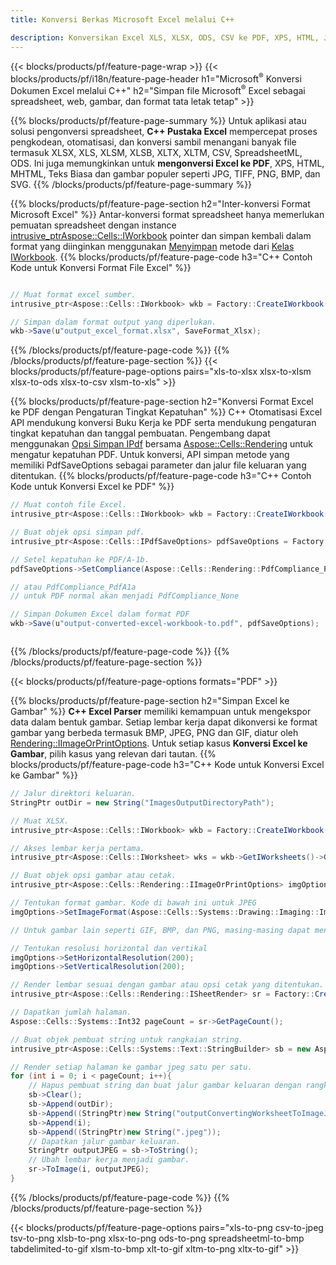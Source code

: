 ```yaml
---
title: Konversi Berkas Microsoft Excel melalui C++ 

description: Konversikan Excel XLS, XLSX, ODS, CSV ke PDF, XPS, HTML, JPEG, dan format lainnya hanya dengan beberapa baris kode C++.
---
```

{{< blocks/products/pf/feature-page-wrap >}}
{{< blocks/products/pf/i18n/feature-page-header h1="Microsoft<sup>&reg;</sup> Konversi Dokumen Excel melalui C++" h2="Simpan file Microsoft<sup>&reg;</sup> Excel sebagai spreadsheet, web, gambar, dan format tata letak tetap" >}}

{{% blocks/products/pf/feature-page-summary %}}
Untuk aplikasi atau solusi pengonversi spreadsheet, **C++ Pustaka Excel** mempercepat proses pengkodean, otomatisasi, dan konversi sambil menangani banyak file termasuk XLSX, XLS, XLSM, XLSB, XLTX, XLTM, CSV, SpreadsheetML, ODS. Ini juga memungkinkan untuk **mengonversi Excel ke PDF**, XPS, HTML, MHTML, Teks Biasa dan gambar populer seperti JPG, TIFF, PNG, BMP, dan SVG.
{{% /blocks/products/pf/feature-page-summary %}}

{{% blocks/products/pf/feature-page-section h2="Inter-konversi Format Microsoft Excel" %}}
Antar-konversi format spreadsheet hanya memerlukan pemuatan spreadsheet dengan instance [ intrusive_ptr<Aspose::Cells::IWorkbook>](https://reference.aspose.com/cells/cpp/class/aspose.cells.i_workbook) pointer dan simpan kembali dalam format yang diinginkan menggunakan [Menyimpan](https://reference.aspose.com/cells/cpp/class/aspose.cells.i_workbook#a9460f52a2dec8f4bf623a4905167d997) metode dari [Kelas IWorkbook](https://reference.aspose.com/cells/cpp/class/aspose.cells.i_workbook).
{{% blocks/products/pf/feature-page-code h3="C++ Contoh Kode untuk Konversi Format File Excel" %}}

```cs

// Muat format excel sumber.
intrusive_ptr<Aspose::Cells::IWorkbook> wkb = Factory::CreateIWorkbook(u"src_excel_file.xls");

// Simpan dalam format output yang diperlukan.
wkb->Save(u"output_excel_format.xlsx", SaveFormat_Xlsx);


```
{{% /blocks/products/pf/feature-page-code %}}
{{% /blocks/products/pf/feature-page-section %}}
{{< blocks/products/pf/feature-page-options pairs="xls-to-xlsx xlsx-to-xlsm xlsx-to-ods xlsx-to-csv xlsm-to-xls" >}}


{{% blocks/products/pf/feature-page-section h2="Konversi Format Excel ke PDF dengan Pengaturan Tingkat Kepatuhan" %}}
C++ Otomatisasi Excel API mendukung konversi Buku Kerja ke PDF serta mendukung pengaturan tingkat kepatuhan dan tanggal pembuatan. Pengembang dapat menggunakan [Opsi Simpan IPdf](https://reference.aspose.com/cells/cpp/class/aspose.cells.i_pdf_save_options) bersama [Aspose::Cells::Rendering](https://reference.aspose.com/cells/cpp/namespace/aspose.cells.rendering) untuk mengatur kepatuhan PDF. Untuk konversi, API simpan metode yang memiliki PdfSaveOptions sebagai parameter dan jalur file keluaran yang ditentukan. 
{{% blocks/products/pf/feature-page-code h3="C++ Contoh Kode untuk Konversi Excel ke PDF" %}}

```cs
// Muat contoh file Excel.
intrusive_ptr<Aspose::Cells::IWorkbook> wkb = Factory::CreateIWorkbook(u"sample-convert-excel-to.pdf");

// Buat objek opsi simpan pdf.
intrusive_ptr<Aspose::Cells::IPdfSaveOptions> pdfSaveOptions = Factory::CreateIPdfSaveOptions();

// Setel kepatuhan ke PDF/A-1b.
pdfSaveOptions->SetCompliance(Aspose::Cells::Rendering::PdfCompliance_PdfA1b);

// atau PdfCompliance_PdfA1a 
// untuk PDF normal akan menjadi PdfCompliance_None

// Simpan Dokumen Excel dalam format PDF
wkb->Save(u"output-converted-excel-workbook-to.pdf", pdfSaveOptions);



```
{{% /blocks/products/pf/feature-page-code %}}
{{% /blocks/products/pf/feature-page-section %}}

{{< blocks/products/pf/feature-page-options formats="PDF" >}}

{{% blocks/products/pf/feature-page-section h2="Simpan Excel ke Gambar" %}}
**C++ Excel Parser** memiliki kemampuan untuk mengekspor data dalam bentuk gambar. Setiap lembar kerja dapat dikonversi ke format gambar yang berbeda termasuk BMP, JPEG, PNG dan GIF, diatur oleh [Rendering::IImageOrPrintOptions](https://reference.aspose.com/cells/cpp/class/aspose.cells.rendering.i_image_or_print_options). Untuk setiap kasus **Konversi Excel ke Gambar**, pilih kasus yang relevan dari tautan.
{{% blocks/products/pf/feature-page-code h3="C++ Kode untuk Konversi Excel ke Gambar" %}}

```cs
// Jalur direktori keluaran.
StringPtr outDir = new String("ImagesOutputDirectoryPath");

// Muat XLSX.
intrusive_ptr<Aspose::Cells::IWorkbook> wkb = Factory::CreateIWorkbook(u"source-excel-file.xlsx");

// Akses lembar kerja pertama.
intrusive_ptr<Aspose::Cells::IWorksheet> wks = wkb->GetIWorksheets()->GetObjectByIndex(0);

// Buat objek opsi gambar atau cetak.
intrusive_ptr<Aspose::Cells::Rendering::IImageOrPrintOptions> imgOptions = Factory::CreateIImageOrPrintOptions();

// Tentukan format gambar. Kode di bawah ini untuk JPEG
imgOptions->SetImageFormat(Aspose::Cells::Systems::Drawing::Imaging::ImageFormat::GetJpeg());

// Untuk gambar lain seperti GIF, BMP, dan PNG, masing-masing dapat menggunakan GetGif(), GetBmp() dan GetPng() 

// Tentukan resolusi horizontal dan vertikal
imgOptions->SetHorizontalResolution(200);
imgOptions->SetVerticalResolution(200);

// Render lembar sesuai dengan gambar atau opsi cetak yang ditentukan.
intrusive_ptr<Aspose::Cells::Rendering::ISheetRender> sr = Factory::CreateISheetRender(wks, imgOptions);

// Dapatkan jumlah halaman.
Aspose::Cells::Systems::Int32 pageCount = sr->GetPageCount();

// Buat objek pembuat string untuk rangkaian string.
intrusive_ptr<Aspose::Cells::Systems::Text::StringBuilder> sb = new Aspose::Cells::Systems::Text::StringBuilder();

// Render setiap halaman ke gambar jpeg satu per satu.
for (int i = 0; i < pageCount; i++){
	// Hapus pembuat string dan buat jalur gambar keluaran dengan rangkaian string.
	sb->Clear();
	sb->Append(outDir);
	sb->Append((StringPtr)new String("outputConvertingWorksheetToImageJPEG_"));
	sb->Append(i);
	sb->Append((StringPtr)new String(".jpeg"));
	// Dapatkan jalur gambar keluaran.
	StringPtr outputJPEG = sb->ToString();
	// Ubah lembar kerja menjadi gambar.
	sr->ToImage(i, outputJPEG);
}

```
{{% /blocks/products/pf/feature-page-code %}}
{{% /blocks/products/pf/feature-page-section %}}

{{< blocks/products/pf/feature-page-options pairs="xls-to-png csv-to-jpeg tsv-to-png xlsb-to-png xlsx-to-png ods-to-png spreadsheetml-to-bmp tabdelimited-to-gif xlsm-to-bmp xlt-to-gif xltm-to-png xltx-to-gif" >}}
